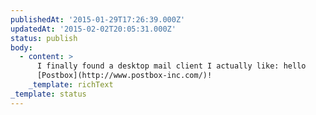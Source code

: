 ```yaml
---
publishedAt: '2015-01-29T17:26:39.000Z'
updatedAt: '2015-02-02T20:05:31.000Z'
status: publish
body:
  - content: >
      I finally found a desktop mail client I actually like: hello
      [Postbox](http://www.postbox-inc.com/)!
    _template: richText
_template: status
---
```


